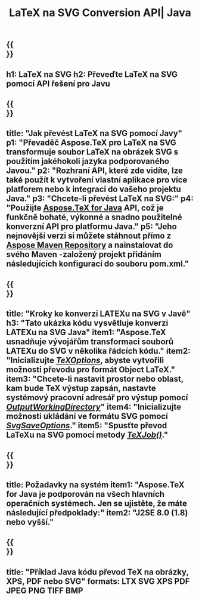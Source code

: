 ﻿---
translation: true
template: /_templates/_conversion-child-java.md
title: LaTeX na SVG Conversion API| Java
description: Funkce převodu LaTeX na SVG. Integrujte tuto místní knihovnu Java do svého projektu nebo použijte multiplatformní aplikace pro převod LaTeXu na SVG.
keywords: latex do svg api java, latex2svg integrovat
url: /java/conversion/latex-to-svg/
family: tex
platformtag: java
feature: conversion
informat: LATEX
outformat: SVG
otherformats: PNG JPEG TIFF BMP PDF XPS
---

{{<section banner>}}
---
h1: LaTeX na SVG
h2: Převeďte LaTeX na SVG pomocí API řešení pro Javu
---

{{<section overview>}}
---
title: "Jak převést LaTeX na SVG pomocí Javy"
p1: "Převaděč Aspose.TeX pro LaTeX na SVG transformuje soubor LaTeX na obrázek SVG s použitím jakéhokoli jazyka podporovaného Javou."
p2: "Rozhraní API, které zde vidíte, lze také použít k vytvoření vlastní aplikace pro více platforem nebo k integraci do vašeho projektu Java."
p3: "Chcete-li převést LaTeX na SVG:"
p4: "Použijte [Aspose.TeX for Java](https://products.aspose.com/tex/java) API, což je funkčně bohaté, výkonné a snadno použitelné konverzní API pro platformu Java."
p5: "Jeho nejnovější verzi si můžete stáhnout přímo z [Aspose Maven Repository](https://repository.aspose.com/tex/) a nainstalovat do svého Maven -založený projekt přidáním následujících konfigurací do souboru pom.xml."
---

{{<section feature1>}}
---
title: "Kroky ke konverzi LATEXu na SVG v Javě"
h3: "Tato ukázka kódu vysvětluje konverzi LATEXu na SVG Java"
item1: "Aspose.TeX usnadňuje vývojářům transformaci souborů LATEXu do SVG v několika řádcích kódu."
item2: "Inicializujte [*TeXOptions*](https://reference.aspose.com/tex/java/com.aspose.tex/TeXOptions), abyste vytvořili možnosti převodu pro formát Object LaTeX."
item3: "Chcete-li nastavit prostor nebo oblast, kam bude TeX výstup zapsán, nastavte systémový pracovní adresář pro výstup pomocí [*OutputWorkingDirectory*](https://reference.aspose.com/tex/java/com.aspose.tex/TeXOptions#getOutputWorkingDirectory--)"
item4: "Inicializujte možnosti ukládání ve formátu SVG pomocí [*SvgSaveOptions*](https://reference.aspose.com/tex/java/com.aspose.tex.rendering/SvgSaveOptions)."
item5: "Spusťte převod LaTeXu na SVG pomocí metody [*TeXJob()*](https://reference.aspose.com/tex/java/com.aspose.tex/TeXJob)."
---

{{<section feature2>}}
---
title: Požadavky na systém
item1: "Aspose.TeX for Java je podporován na všech hlavních operačních systémech. Jen se ujistěte, že máte následující předpoklady:"
item2: "J2SE 8.0 (1.8) nebo vyšší."
---

{{<section widget>}}
---
title: "Příklad Java kódu převod TeX na obrázky, XPS, PDF nebo SVG"
formats: LTX SVG XPS PDF JPEG PNG TIFF BMP
---